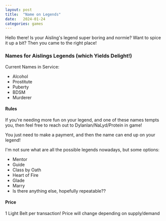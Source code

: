 ```yaml
---
layout: post
title:  "Name on Legends"
date:   2024-01-24
categories: games
---
```

<!---
# TODO:
# header: thumbnails/sradagan-header.png
# thumbnail: thumbnails/sradagan-thumbnail.png
--->
Hello there! Is your Aisling's legend super boring and normie? Want to spice it up a bit? Then you came to the right place!

### **N**ames for **A**islings **L**egends (which **Y**ields **D**elight!)

Current Names in Service:
- Alcohol
- Prostitute
- Puberty
- BDSM
- Murderer

#### Rules

If you're needing more fun on your legend, and one of these names tempts you, then feel free to reach out to Dylanlan/NaLyd/Protein in game!

You just need to make a payment, and then the name can end up on your legend!

I'm not sure what are all the possible legends nowadays, but some options:
- Mentor
- Guide
- Class by Oath
- Heart of Fire
- Glade
- Marry
- Is there anything else, hopefully repeatable??

#### Price

1 Light Belt per transaction! Price will change depending on supply/demand

